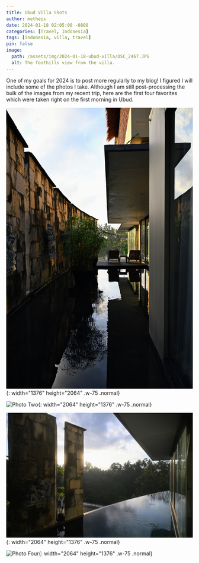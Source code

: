 ```yaml
---
title: Ubud Villa Shots
author: metheis
date: 2024-01-18 02:05:00 -0800
categories: [Travel, Indonesia]
tags: [indonesia, villa, travel]
pin: false
image:
  path: /assets/img/2024-01-18-ubud-villa/DSC_2467.JPG
  alt: The foothills view from the villa.
---
```


One of my goals for 2024 is to post more regularly to my blog! I figured I will include some of the photos I take. Although I am still post-processing the bulk of the images from my recent trip, here are the first four favorites which were taken right on the first morning in Ubud.

![Photo One](/assets/img/2024-01-18-ubud-villa/DSC_2457.JPG){: width="1376" height="2064" .w-75 .normal}

![Photo Two](/assets/img/2024-01-18-ubud-villa/DSC_2458.JPG){: width="2064" height="1376" .w-75 .normal}

![Photo Three](/assets/img/2024-01-18-ubud-villa/DSC_2462.JPG){: width="2064" height="1376" .w-75 .normal}

![Photo Four](/assets/img/2024-01-18-ubud-villa/DSC_2467.JPG){: width="2064" height="1376" .w-75 .normal}

